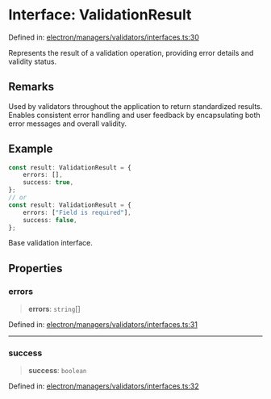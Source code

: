 # Interface: ValidationResult

Defined in: [electron/managers/validators/interfaces.ts:30](https://github.com/Nick2bad4u/Uptime-Watcher/blob/main/electron/managers/validators/interfaces.ts#L30)

Represents the result of a validation operation, providing error details and
validity status.

## Remarks

Used by validators throughout the application to return standardized results.
Enables consistent error handling and user feedback by encapsulating both
error messages and overall validity.

## Example

```typescript
const result: ValidationResult = {
    errors: [],
    success: true,
};
// or
const result: ValidationResult = {
    errors: ["Field is required"],
    success: false,
};
```

Base validation interface.

## Properties

### errors

> **errors**: `string`[]

Defined in: [electron/managers/validators/interfaces.ts:31](https://github.com/Nick2bad4u/Uptime-Watcher/blob/main/electron/managers/validators/interfaces.ts#L31)

***

### success

> **success**: `boolean`

Defined in: [electron/managers/validators/interfaces.ts:32](https://github.com/Nick2bad4u/Uptime-Watcher/blob/main/electron/managers/validators/interfaces.ts#L32)
